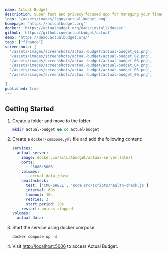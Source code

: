 ```yaml
---
name: Actual Budget
description: Super fast and privacy-focused app for managing your finances.
logo: '/assets/images/logos/actual-budget.png'
homepage: 'https://actualbudget.org/'
docker: 'https://actualbudget.org/docs/install/docker'
github: 'https://github.com/actualbudget/actual'
demo: 'https://demo.actualbudget.org/'
tags: ["finance"]
screenshots: [
  '/assets/images/screenshots/actual-budget/actual-budget_01.png',
  '/assets/images/screenshots/actual-budget/actual-budget_02.png',
  '/assets/images/screenshots/actual-budget/actual-budget_03.png',
  '/assets/images/screenshots/actual-budget/actual-budget_04.png',
  '/assets/images/screenshots/actual-budget/actual-budget_05.png',
  '/assets/images/screenshots/actual-budget/actual-budget_06.png',
  
]
published: true
---
```


## Getting Started

1. Create a folder and move to the folder
    ```bash
    mkdir actual-budget && cd actual-budget
    ```
2. Create a `docker-compose.yml` file and add the following content:
    ```yaml [docker-compose.yml]
    services:
      actual_server:
        image: docker.io/actualbudget/actual-server:latest
        ports:
          - '5006:5006'
        volumes:
          - actual_data:/data
        healthcheck:
          test: ['CMD-SHELL', 'node src/scripts/health-check.js']
          interval: 60s
          timeout: 10s
          retries: 3
          start_period: 20s
        restart: unless-stopped
    volumes:
      actual_data:
    ```
3. Start the service using docker compose.
    ```bash
    docker compose up -d
    ```
4. Visit [http://localhost:5006](http://localhost:5006) to access Actual Budget.


